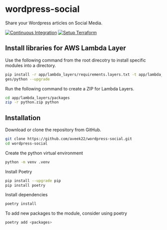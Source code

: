 # wordpress-social
Share your Wordpress articles on Social Media.

[![Continuous Integration](https://github.com/aveek22/wordpress-social/actions/workflows/continuous-integration.yml/badge.svg)](https://github.com/aveek22/wordpress-social/actions/workflows/continuous-integration.yml) [![Setup Terraform](https://github.com/aveek22/wordpress-social/actions/workflows/setup-terraform.yml/badge.svg)](https://github.com/aveek22/wordpress-social/actions/workflows/setup-terraform.yml)

## Install libraries for AWS Lambda Layer

Use the following command from the root direcotry to install specific modules into a directory.

```bash
pip install -r app/lambda_layers/requirements.layers.txt -t app/lambda_layers/packa
ges/python --upgrade
```

Run the following command to create a ZIP for Lambda Layers.

```bash
cd app/lambda_layers/packages
zip -r python.zip python
```

## Installation
Download or clone the repository from GitHub.
```bash
git clone https://github.com/aveek22/wordpress-social.git
cd wordpress-social
```

Create the python virtual environment
```bash
python -m venv .venv
```

Install Poetry
```bash
pip install --upgrade pip
pip install poetry
```

Install dependencies
```bash
poetry install
```

To add new packages to the module, consider using poetry
```bash
poetry add <packages>
```
